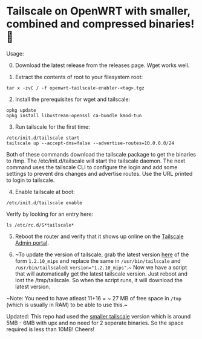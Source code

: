 # Tailscale on OpenWRT with smaller, combined and compressed binaries! 🚀

Usage:

0. Download the latest release from the releases page. Wget works well.

1. Extract the contents of root to your filesystem root:
```
tar x -zvC / -f openwrt-tailscale-enabler-<tag>.tgz
```

2. Install the prerequisites for wget and tailscale:
```
opkg update
opkg install libustream-openssl ca-bundle kmod-tun
```

3. Run tailscale for the first time:
```
/etc/init.d/tailscale start
tailscale up --accept-dns=false --advertise-routes=10.0.0.0/24
```

Both of these commands download the tailscale package to get the binaries to /tmp.
The /etc/init.d/tailscale will start the tailscale daemon. 
The next command uses the tailscale CLI to configure the login and add some settings to prevent dns changes and advertise routes. Use the URL printed to login to tailscale.

4. Enable tailscale at boot:
```
/etc/init.d/tailscale enable
```

Verify by looking for an entry here:
```
ls /etc/rc.d/S*tailscale*
```

5. Reboot the router and verify that it shows up online on the [Tailscale Admin portal](https://login.tailscale.com/admin/machines).

6. ~To update the version of tailscale, grab the latest version [here](https://pkgs.tailscale.com/stable/#static) of the form `1.2.10_mips` and replace the same in `/usr/bin/tailscale` and `/usr/bin/tailscaled`: `version="1.2.10_mips"`.~
 Now we have a script that will automatically get the latest tailscale version. Just reboot and lost the /tmp/tailscale. So when the script runs, it will download the latest version.

~Note: You need to have atleast 11+16 = ~ 27 MB of free space in `/tmp` (which is usually in RAM) to be able to use this.~

Updated: This repo had used the [smaller tailscale](https://tailscale.com/kb/1207/small-tailscale) version which is around 5MB - 6MB with upx and no need for 2 seperate binaries. So the space required is less than 10MB! Cheers!

